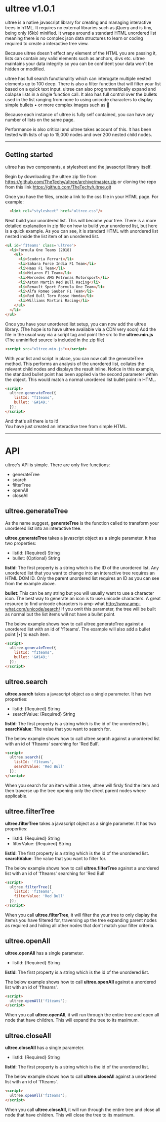 # ultree v1.0.1
ultree is a native javascript library for creating and managing interactive trees in hTML. It requires no external libraries such as jQuery and is tiny, being only (6kb) minified. It wraps around a standard HTML unordered list meaning there is no complex json data structures to learn or coding required to create a interactive tree view.  

Because ultree doesn't effect any element of the HTML you are passing it, lists can contain any valid elements such as anchors, divs etc. ultree maintains your data integrity so you can be confident your data won't be hidden or modified.  

ultree has full search functionality which can interogate multiple nested elements up to 100 deep. There is also a filter function that will filter your list based on a quick text input. ultree can also programmaitically expand and colapse lists in a single function call. It also has full control over the bullets used in the list ranging from none to using unicode characters to display simple bullets • or more complex images such as &#129412;

Because each instance of ultree is fully self contained, you can have any number of lists on the same page.

Performance is also critical and ultree takes account of this. It has been tested with lists of up to 15,000 nodes and over 200 nested child nodes.  

***
## Getting started
ultree has two componants, a stylesheet and the javascript library itself.

Begin by downloading the ultree zip file from https://github.com/TheTechy/ultree/archive/master.zip or cloning the repo from this link https://github.com/TheTechy/ultree.git

Once you have the files, create a link to the css file in your HTML page. For example:
```HTML
  <link rel="stylesheet" href="ultree.css"/>
```
Next build your unordered list. This will become your tree. There is a more detailed explanation in zip file on how to build your unordered list, but here is a quick example. As you can see, it is standard HTML with unordered list nested inside the list item of an unordered list.  
```HTML
<ul id='f1teams' class='ultree'>
  <li>Formula One Teams (2018)
    <ul>
      <li>Scuderia Ferrari</li>
      <li>Sahara Force India F1 Team</li>
      <li>Haas F1 Team</li>
      <li>McLaren F1 Team</li>
      <li>Mercedes AMG Petronas Motorsport</li>
      <li>Aston Martin Red Bull Racing</li>
      <li>Renault Sport Formula One Team</li>
      <li>Alfa Romeo Sauber F1 Team</li>
      <li>Red Bull Toro Rosso Honda</li>
      <li>Williams Martini Racing</li>
    </ul>
  </li>
</ul>
```  
Once you have your unordered list setup, you can now add the ultree library. (The hope is to have ultree available via a CDN very soon) Add the file in the usual way via a script tag and point the src to the **ultree.min.js** (The unminified source is included in the zip file)
```HTML
<script src="ultree.min.js"></script>
```  
With your list and script in place, you can now call the generateTree method. This performs an analysis of the unordered list, collates the relevant child nodes and displays the result inline. Notice in this example, the standard bullet point has been applied via the second parameter within the object. This would match a normal unordered list bullet point in HTML.  
```HTML
<script>
  ultree.generateTree({
    listId: "f1teams",
    bullet: '&#149;'
  });
</script>
```

And that's all there is to it!  
You have just created an interactive tree from simple HTML.  
***  
# API
ultree's API is simple. There are only five functions:  
* generateTree  
* search  
* filterTree  
* openAll  
* closeAll  

## ultree.generateTree
As the name suggest, **generateTree** is the function called to transform your unordered list into an interactive tree.  

**ultree.generateTree** takes a javascript object as a single parameter. It has two properties:
* listId: {Required} String  
* bullet: {Optional} String

**listId**: The first property is a string which is the ID of the unordered list. Any unordered list that you want to change into an interactive tree requires an HTML DOM ID. Only the parent unordered list requires an ID as you can see from the example above.

**bullet**: This can be any string but you will usually want to use a character icon. The best way to generate an icon is to use unicode characters. A great resource to find unicode characters is amp-what http://www.amp-what.com/unicode/search/ If you omit this parameter, the tree will be built as normal but the list items will not have a bullet point.  

The below example shows how to call ultree.generateTree against a unordered list with an id of 'f1teams'. The example will also add a bullet point [•] to each item.
```HTML
<script>
  ultree.generateTree({
    listId: "f1teams",
    bullet: '&#149;'
  });
</script>
```

## ultree.search  
**ultree.search** takes a javascript object as a single parameter. It has two properties:  
* listId:       {Required} String
* searchValue:  {Required} String  

**listId**: The first property is a string which is the id of the unordered list.  
**searchValue**: The value that you want to search for.  

The below example shows how to call ultree.search against a unordered list with an id of 'f1teams' searching for 'Red Bull'.
```HTML
<script>
  ultree.search({
    listId: 'f1teams',
    searchValue: 'Red Bull'
  });
</script>
```
When you search for an item within a tree, ultree will firsly find the item and then traverse up the tree opening only the direct parent nodes where applicable.

## ultree.filterTree
**ultree.filterTree** takes a javascript object as a single parameter. It has two properties:  
* listId:       {Required} String  
* filterValue:  {Required} String  

**listId**: The first property is a string which is the id of the unordered list.  
**searchValue**: The value that you want to filter for.  

The below example shows how to call **ultree.filterTree** against a unordered list with an id of 'f1teams' searching for 'Red Bull'  
```HTML
<script>
  ultree.filterTree({
    listId: 'f1teams',
    filterValue: 'Red Bull'
  });
</script>
```
When you call **ultree.filterTree**, it will filter the your tree to only display the item/s you have filtered for, traversing up the tree expanding parent nodes as required and hiding all other nodes that don't match your filter criteria.  

## ultree.openAll
**ultree.openAll** has a single parameter.  
* listId:       {Required} String  

**listId**: The first property is a string which is the id of the unordered list.  

The below example shows how to call **ultree.openAll** against a unordered list with an id of 'f1teams'.  
```HTML
<script>
  ultree.openAll('f1teams');
</script>
```
When you call **ultree.openAll**, it will run through the entire tree and open all node that have children. This will expand the tree to its maximum.  

## ultree.closeAll
**ultree.closeAll** has a single parameter.  
* listId:       {Required} String  

**listId**: The first property is a string which is the id of the unordered list.  

The below example shows how to call **ultree.closeAll** against a unordered list with an id of 'f1teams'.  
```HTML
<script>
  ultree.openAll('f1teams');
</script>
```
When you call **ultree.closeAll**, it will run through the entire tree and close all node that have children. This will close the tree to its maximum.
